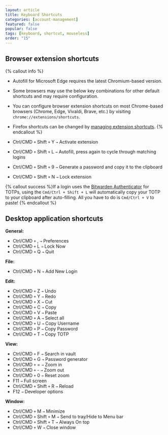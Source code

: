 ```yaml
---
layout: article
title: Keyboard Shortcuts
categories: [account-management]
featured: false
popular: false
tags: [keyboard, shortcut, mouseless]
order: "15"
---
```


## Browser extension shortcuts

{% callout info %}
- Autofill for Microsoft Edge requires the latest Chromium-based version.
- Some browsers may use the below key combinations for other default shortcuts and may require configuration.
- You can configure browser extension shortcuts on most Chrome-based browsers (Chrome, Edge, Vivaldi, Brave, etc.) by visiting `chrome://extensions/shortcuts`.
- Firefox shortcuts can be changed by [managing extension shortcuts](https://support.mozilla.org/en-US/kb/manage-extension-shortcuts-firefox).
{% endcallout %}

- Ctrl/CMD `+` Shift `+` Y  `→` Activate extension
- Ctrl/CMD `+` Shift `+` L  `→` Autofill, press again to cycle through matching logins
- Ctrl/CMD `+` Shift `+` 9  `→` Generate a password and copy it to the clipboard
- Ctrl/CMD `+` Shift `+` N  `→` Lock extension

{% callout success %}If a login uses the [Bitwarden Authenticator]({{site.baseurl}}/authenticator-keys/) for TOTPs, using the `Cmd/Ctrl + Shift + L` will automatically copy your TOTP to your clipboard after auto-filling. All you have to do is `Cmd/Ctrl + V` to paste!
{% endcallout %}

## Desktop application shortcuts

**General:**
- Ctrl/CMD `+` , `→` Preferences
- Ctrl/CMD `+` L `→` Lock Now
- Ctrl/CMD `+` Q `→` Quit


**File:**

- Ctrl/CMD `+` N `→` Add New Login

**Edit:**

- Ctrl/CMD `+` Z `→` Undo
- Ctrl/CMD `+` Y `→` Redo
- Ctrl/CMD `+` X `→` Cut
- Ctrl/CMD `+` C `→` Copy
- Ctrl/CMD `+` V `→` Paste
- Ctrl/CMD `+` A `→` Select all
- Ctrl/CMD `+` U `→` Copy Username
- Ctrl/CMD `+` P `→` Copy Password
- Ctrl/CMD `+` T `→` Copy TOTP


**View:**

- Ctrl/CMD `+` F `→` Search in vault
- Ctrl/CMD `+` G `→` Password generator
- Ctrl/CMD `+` = `→` Zoom in
- Ctrl/CMD `+` - `→` Zoom out
- Ctrl/CMD `+` 0 `→` Reset zoom
- F11 `→` Full screen
- Ctrl/CMD `+` Shift `+` R `→` Reload
- F12 `→` Developer options

**Window:**

- Ctrl/CMD `+` M `→` Minimize
- Ctrl/CMD `+` Shift `+` M `→` Send to tray/Hide to Menu bar
- Ctrl/CMD `+` Shift `+` T `→` Always On top
- Ctrl/CMD `+` W `→` Close window
